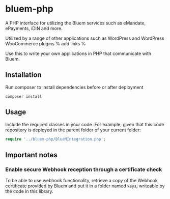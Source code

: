 # bluem-php

A PHP interface for utilizing the Bluem services such as eMandate, ePayments, iDIN and more.

Utilized by a range of other applications such as WordPress and WordPress WooCommerce plugins 
% add links %

Use this to write your own applications in PHP that communicate with Bluem.

## Installation

Run composer to install dependencies before or after deployment

```
composer install
```

## Usage

Include the required classes in your code. 
For example, given that this code repository is deployed in the parent folder of your current folder:

```php
require '../bluem-php/BlueMIntegration.php';
```





## Important notes

### Enable secure Webhook reception through a certificate check
To be able to use webhook functionality, retrieve a copy of the Webhook certificate provided by Bluem and put it in a folder named `keys`, writeable by the code in this library.